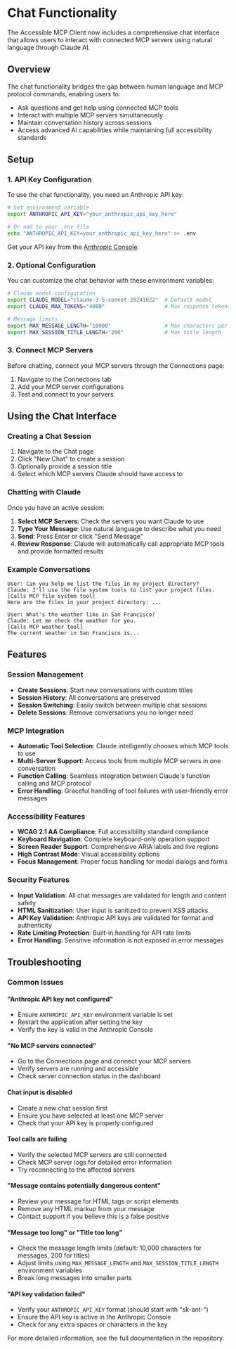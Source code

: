 # Chat Functionality

The Accessible MCP Client now includes a comprehensive chat interface that allows users to interact with connected MCP servers using natural language through Claude AI.

## Overview

The chat functionality bridges the gap between human language and MCP protocol commands, enabling users to:
- Ask questions and get help using connected MCP tools
- Interact with multiple MCP servers simultaneously
- Maintain conversation history across sessions
- Access advanced AI capabilities while maintaining full accessibility standards

## Setup

### 1. API Key Configuration

To use the chat functionality, you need an Anthropic API key:

```bash
# Set environment variable
export ANTHROPIC_API_KEY="your_anthropic_api_key_here"

# Or add to your .env file
echo "ANTHROPIC_API_KEY=your_anthropic_api_key_here" >> .env
```

Get your API key from the [Anthropic Console](https://console.anthropic.com/).

### 2. Optional Configuration

You can customize the chat behavior with these environment variables:

```bash
# Claude model configuration
export CLAUDE_MODEL="claude-3-5-sonnet-20241022"  # Default model
export CLAUDE_MAX_TOKENS="4000"                   # Max response tokens

# Message limits
export MAX_MESSAGE_LENGTH="10000"                 # Max characters per message
export MAX_SESSION_TITLE_LENGTH="200"             # Max title length
```

### 3. Connect MCP Servers

Before chatting, connect your MCP servers through the Connections page:
1. Navigate to the Connections tab
2. Add your MCP server configurations
3. Test and connect to your servers

## Using the Chat Interface

### Creating a Chat Session

1. Navigate to the Chat page
2. Click "New Chat" to create a session
3. Optionally provide a session title
4. Select which MCP servers Claude should have access to

### Chatting with Claude

Once you have an active session:

1. **Select MCP Servers**: Check the servers you want Claude to use
2. **Type Your Message**: Use natural language to describe what you need
3. **Send**: Press Enter or click "Send Message"
4. **Review Response**: Claude will automatically call appropriate MCP tools and provide formatted results

### Example Conversations

```
User: Can you help me list the files in my project directory?
Claude: I'll use the file system tools to list your project files.
[Calls MCP file system tool]
Here are the files in your project directory: ...
```

```
User: What's the weather like in San Francisco?
Claude: Let me check the weather for you.
[Calls MCP weather tool]
The current weather in San Francisco is...
```

## Features

### Session Management
- **Create Sessions**: Start new conversations with custom titles
- **Session History**: All conversations are preserved
- **Session Switching**: Easily switch between multiple chat sessions
- **Delete Sessions**: Remove conversations you no longer need

### MCP Integration
- **Automatic Tool Selection**: Claude intelligently chooses which MCP tools to use
- **Multi-Server Support**: Access tools from multiple MCP servers in one conversation
- **Function Calling**: Seamless integration between Claude's function calling and MCP protocol
- **Error Handling**: Graceful handling of tool failures with user-friendly error messages

### Accessibility Features
- **WCAG 2.1 AA Compliance**: Full accessibility standard compliance
- **Keyboard Navigation**: Complete keyboard-only operation support
- **Screen Reader Support**: Comprehensive ARIA labels and live regions
- **High Contrast Mode**: Visual accessibility options
- **Focus Management**: Proper focus handling for modal dialogs and forms

### Security Features
- **Input Validation**: All chat messages are validated for length and content safety
- **HTML Sanitization**: User input is sanitized to prevent XSS attacks
- **API Key Validation**: Anthropic API keys are validated for format and authenticity
- **Rate Limiting Protection**: Built-in handling for API rate limits
- **Error Handling**: Sensitive information is not exposed in error messages

## Troubleshooting

### Common Issues

#### "Anthropic API key not configured"
- Ensure `ANTHROPIC_API_KEY` environment variable is set
- Restart the application after setting the key
- Verify the key is valid in the Anthropic Console

#### "No MCP servers connected"
- Go to the Connections page and connect your MCP servers
- Verify servers are running and accessible
- Check server connection status in the dashboard

#### Chat input is disabled
- Create a new chat session first
- Ensure you have selected at least one MCP server
- Check that your API key is properly configured

#### Tool calls are failing
- Verify the selected MCP servers are still connected
- Check MCP server logs for detailed error information
- Try reconnecting to the affected servers

#### "Message contains potentially dangerous content"
- Review your message for HTML tags or script elements
- Remove any HTML markup from your message
- Contact support if you believe this is a false positive

#### "Message too long" or "Title too long"
- Check the message length limits (default: 10,000 characters for messages, 200 for titles)
- Adjust limits using `MAX_MESSAGE_LENGTH` and `MAX_SESSION_TITLE_LENGTH` environment variables
- Break long messages into smaller parts

#### "API key validation failed"
- Verify your `ANTHROPIC_API_KEY` format (should start with "sk-ant-")
- Ensure the API key is active in the Anthropic Console
- Check for any extra spaces or characters in the key

For more detailed information, see the full documentation in the repository.